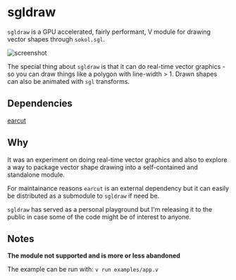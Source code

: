 # sgldraw

`sgldraw` is a GPU accelerated, fairly performant, V module for
drawing vector shapes through `sokol.sgl`.

![screenshot](https://github.com/Larpon/sgldraw/img/screenshot.png)

The special thing about `sgldraw` is that it can do real-time vector graphics - so
you can draw things like a polygon with line-width > 1. Drawn shapes can also
be animated with `sgl` transforms.

## Dependencies
[earcut](https://github.com/Larpon/earcut)

## Why
It was an experiment on doing real-time vector graphics and also
to explore a way to package vector shape drawing into a self-contained
and standalone module.

For maintainance reasons `earcut` is an external dependency but it can
easily be distributed as a submodule to `sgldraw` if need be.

`sgldraw` has served as a personal playground but
I'm releasing it to the public in case some of the code might
be of interest to anyone.

## Notes
**The module not supported and is more or less abandoned**

The example can be run with: `v run examples/app.v`
